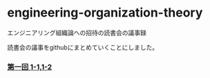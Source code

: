 # engineering-organization-theory
エンジニアリング組織論への招待の読書会の議事録

読書会の議事をgithubにまとめていくことにしました。

### [第一回 1-1,1-2](https://github.com/PUTTYO/engineering-organization-theory/tree/master/Chapter1/1-1~2)

